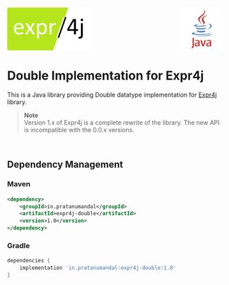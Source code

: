<p>
    <img src="https://raw.githubusercontent.com/expr4j/expr4j/main/images/expr4j-rounded.png" height="100px">
    <img src="https://raw.githubusercontent.com/expr4j/expr4j/main/images/java.png" height="100px" align="right">
</p>

# Double Implementation for Expr4j
This is a Java library providing Double datatype implementation for [Expr4j](https://github.com/expr4j/expr4j) library.

> **Note**<br/>
> Version 1.x of Expr4j is a complete rewrite of the library. The new API is incompatible with the 0.0.x versions.

<br/>

## Dependency Management

### Maven
```xml
<dependency>
    <groupId>in.pratanumandal</groupId>
    <artifactId>expr4j-double</artifactId>
    <version>1.0</version>
</dependency>
```

### Gradle
```gradle
dependencies {
    implementation 'in.pratanumandal:expr4j-double:1.0'
}
```
